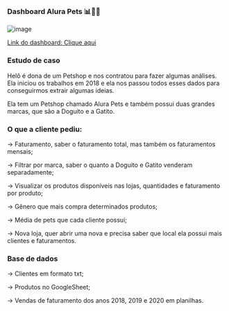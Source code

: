 ### Dashboard Alura Pets 📊:dog::cat:

![image](https://user-images.githubusercontent.com/78882871/201179718-ac1a897d-dc26-4156-a5f3-b2661e996d84.png)

[Link do dashboard: Clique aqui](https://app.powerbi.com/reportEmbed?reportId=09d59bf5-389c-4bb5-9dce-8f86dcada883&autoAuth=true&ctid=1dc9b339-fadb-432e-86df-423c38a0fcb8)


### Estudo de caso

Helô é dona de um Petshop e nos contratou para fazer algumas análises. Ela iniciou os trabalhos em 2018 e ela nos passou todos esses dados para conseguirmos extrair algumas ideias.

Ela tem um Petshop chamado Alura Pets e também possui duas grandes marcas, que são a Doguito e a Gatito.


### O que a cliente pediu:

→ Faturamento, saber o faturamento total, mas também os faturamentos mensais;

→ Filtrar por marca, saber o quanto a Doguito e Gatito venderam separadamente;

→ Visualizar os produtos disponíveis nas lojas, quantidades e faturamento por produto;

→ Gênero que mais compra determinados produtos;

→ Média de pets que cada cliente possui;

→ Nova loja, quer abrir uma nova e precisa saber que local ela possui mais clientes e faturamentos.


### Base de dados

→ Clientes em formato txt;

→ Produtos no GoogleSheet;

→ Vendas de faturamento dos anos 2018, 2019 e 2020 em planilhas.

